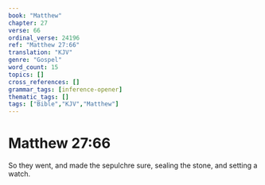 ```yaml
---
book: "Matthew"
chapter: 27
verse: 66
ordinal_verse: 24196
ref: "Matthew 27:66"
translation: "KJV"
genre: "Gospel"
word_count: 15
topics: []
cross_references: []
grammar_tags: [inference-opener]
thematic_tags: []
tags: ["Bible","KJV","Matthew"]
---
```


# Matthew 27:66

So they went, and made the sepulchre sure, sealing the stone, and setting a watch.
